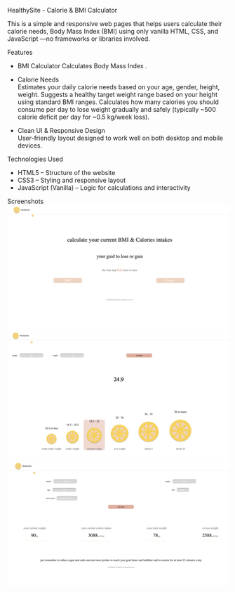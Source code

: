 HealthySite - Calorie & BMI Calculator

This is a simple and responsive web pages that helps users calculate their calorie needs, Body Mass Index (BMI) using only vanilla HTML, CSS, and JavaScript —no frameworks or libraries involved.

Features

  - BMI Calculator
    Calculates Body Mass Index .
  
  - Calorie Needs  
    Estimates your daily calorie needs based on your age, gender, height, weight.
    Suggests a healthy target weight range based on your height using standard BMI ranges.
    Calculates how many calories you should consume per day to lose weight gradually and safely (typically ~500 calorie deficit per day for ~0.5 kg/week loss).
    
  
  - Clean UI & Responsive Design  
    User-friendly layout designed to work well on both desktop and mobile devices.


Technologies Used

  - HTML5 – Structure of the website  
  - CSS3 – Styling and responsive layout  
  - JavaScript (Vanilla) – Logic for calculations and interactivity

Screenshots
![landing page](media/home.jpeg)
![bmi page](media/bmi.jpeg)
![calories page](media/calorie.jpeg)

